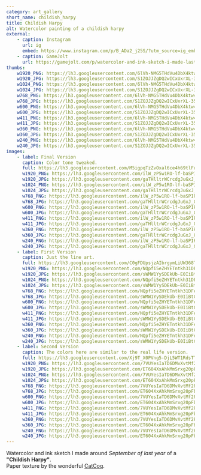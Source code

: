 ```yaml
---
category: art_gallery
short_name: childish_harpy
title: Childish Harpy
alt: Watercolor painting of a childish harpy
external:
    - caption: Instagram
      url: ig
      embed: https://www.instagram.com/p/B_ADa2_j25S/?utm_source=ig_embed&amp;utm_campaign=loading
    - caption: GameJolt
      url: https://gamejolt.com/p/watercolor-and-ink-sketch-i-made-last-year-of-a-childish-harpy-p-jucsubvq
thumbs:
    w1920_PNG: https://lh3.googleusercontent.com/6lVh-NMG5THdVu4DbX4ktw4F-9ClQptIjLpLTK-WumfOBctTypZfe5r4I_aJMzIwLjaT3VcHjQrh_zOnlU9w96zRmeoupy3NA_jAfgb9DLKutlbknQDY2H6Ak_sjRyXRM8Je5dHjyA=w355
    w1920_JPG: https://lh3.googleusercontent.com/S1ZOJJZgDQ2wICxUxrXL-35yJGe4WSBtaN3w2Lri0oJJykw9pFh_GOUxSsCQODfcdF6T8estNkXuv0bqkbm9DcSkIPqkAqfyKBhL26iWeWrYls7lbOmDFIRpeLhvlvjqLchF39iBBw=w355
    w1024_PNG: https://lh3.googleusercontent.com/6lVh-NMG5THdVu4DbX4ktw4F-9ClQptIjLpLTK-WumfOBctTypZfe5r4I_aJMzIwLjaT3VcHjQrh_zOnlU9w96zRmeoupy3NA_jAfgb9DLKutlbknQDY2H6Ak_sjRyXRM8Je5dHjyA=w284
    w1024_JPG: https://lh3.googleusercontent.com/S1ZOJJZgDQ2wICxUxrXL-35yJGe4WSBtaN3w2Lri0oJJykw9pFh_GOUxSsCQODfcdF6T8estNkXuv0bqkbm9DcSkIPqkAqfyKBhL26iWeWrYls7lbOmDFIRpeLhvlvjqLchF39iBBw=w284
    w768_PNG: https://lh3.googleusercontent.com/6lVh-NMG5THdVu4DbX4ktw4F-9ClQptIjLpLTK-WumfOBctTypZfe5r4I_aJMzIwLjaT3VcHjQrh_zOnlU9w96zRmeoupy3NA_jAfgb9DLKutlbknQDY2H6Ak_sjRyXRM8Je5dHjyA=w213
    w768_JPG: https://lh3.googleusercontent.com/S1ZOJJZgDQ2wICxUxrXL-35yJGe4WSBtaN3w2Lri0oJJykw9pFh_GOUxSsCQODfcdF6T8estNkXuv0bqkbm9DcSkIPqkAqfyKBhL26iWeWrYls7lbOmDFIRpeLhvlvjqLchF39iBBw=w213
    w600_PNG: https://lh3.googleusercontent.com/6lVh-NMG5THdVu4DbX4ktw4F-9ClQptIjLpLTK-WumfOBctTypZfe5r4I_aJMzIwLjaT3VcHjQrh_zOnlU9w96zRmeoupy3NA_jAfgb9DLKutlbknQDY2H6Ak_sjRyXRM8Je5dHjyA=w166
    w600_JPG: https://lh3.googleusercontent.com/S1ZOJJZgDQ2wICxUxrXL-35yJGe4WSBtaN3w2Lri0oJJykw9pFh_GOUxSsCQODfcdF6T8estNkXuv0bqkbm9DcSkIPqkAqfyKBhL26iWeWrYls7lbOmDFIRpeLhvlvjqLchF39iBBw=w166
    w411_PNG: https://lh3.googleusercontent.com/6lVh-NMG5THdVu4DbX4ktw4F-9ClQptIjLpLTK-WumfOBctTypZfe5r4I_aJMzIwLjaT3VcHjQrh_zOnlU9w96zRmeoupy3NA_jAfgb9DLKutlbknQDY2H6Ak_sjRyXRM8Je5dHjyA=w114
    w411_JPG: https://lh3.googleusercontent.com/S1ZOJJZgDQ2wICxUxrXL-35yJGe4WSBtaN3w2Lri0oJJykw9pFh_GOUxSsCQODfcdF6T8estNkXuv0bqkbm9DcSkIPqkAqfyKBhL26iWeWrYls7lbOmDFIRpeLhvlvjqLchF39iBBw=w114
    w360_PNG: https://lh3.googleusercontent.com/6lVh-NMG5THdVu4DbX4ktw4F-9ClQptIjLpLTK-WumfOBctTypZfe5r4I_aJMzIwLjaT3VcHjQrh_zOnlU9w96zRmeoupy3NA_jAfgb9DLKutlbknQDY2H6Ak_sjRyXRM8Je5dHjyA=w100
    w360_JPG: https://lh3.googleusercontent.com/S1ZOJJZgDQ2wICxUxrXL-35yJGe4WSBtaN3w2Lri0oJJykw9pFh_GOUxSsCQODfcdF6T8estNkXuv0bqkbm9DcSkIPqkAqfyKBhL26iWeWrYls7lbOmDFIRpeLhvlvjqLchF39iBBw=w100
    w240_PNG: https://lh3.googleusercontent.com/6lVh-NMG5THdVu4DbX4ktw4F-9ClQptIjLpLTK-WumfOBctTypZfe5r4I_aJMzIwLjaT3VcHjQrh_zOnlU9w96zRmeoupy3NA_jAfgb9DLKutlbknQDY2H6Ak_sjRyXRM8Je5dHjyA=w66
    w240_JPG: https://lh3.googleusercontent.com/S1ZOJJZgDQ2wICxUxrXL-35yJGe4WSBtaN3w2Lri0oJJykw9pFh_GOUxSsCQODfcdF6T8estNkXuv0bqkbm9DcSkIPqkAqfyKBhL26iWeWrYls7lbOmDFIRpeLhvlvjqLchF39iBBw=w66
images:
    - label: Final Version
      caption: Color tone tweaked.
      full: https://lh3.googleusercontent.com/M5igpqTzZvOxal6ce4h69tlFuSo5TW2GKm8VAkJIi41M2n8TOTBgWMBt0sM0DLbmnCL0mkMEQ41HJu7jdcDhtnuvNnqmMHzUonvLdJdp9lwVsf2gI-BNgEIzHFWJnuttjBPs9j2dsw=w1080-h1080
      w1920_PNG: https://lh3.googleusercontent.com/ilW_zP5w1RO-lf-baSPIRd38IBtE9w0g2a_R71fvI6BfhaLV0moiGgSycf10qW2a1cRTTwRQ6SDRvRUiyrROtovuhT6BIdrTKQFR6OCKn6gA0b0asbnBdwadTfYhugVciT61Yslodw=w850
      w1920_JPG: https://lh3.googleusercontent.com/gaTHlltrWCrcdgJuGxJ_0X90Mt2evXebxScvoucyYRdkWZHv0-2mdyuKN4GNG6PtmidzvMkubLnfwJ6vOC4FNY2EN_Fjt_F5GLYMbiXJM-B_QvhgJcLw4mRATkUC6iCRYdQrHHxWLw=w850
      w1024_PNG: https://lh3.googleusercontent.com/ilW_zP5w1RO-lf-baSPIRd38IBtE9w0g2a_R71fvI6BfhaLV0moiGgSycf10qW2a1cRTTwRQ6SDRvRUiyrROtovuhT6BIdrTKQFR6OCKn6gA0b0asbnBdwadTfYhugVciT61Yslodw=w711
      w1024_JPG: https://lh3.googleusercontent.com/gaTHlltrWCrcdgJuGxJ_0X90Mt2evXebxScvoucyYRdkWZHv0-2mdyuKN4GNG6PtmidzvMkubLnfwJ6vOC4FNY2EN_Fjt_F5GLYMbiXJM-B_QvhgJcLw4mRATkUC6iCRYdQrHHxWLw=w711
      w768_PNG: https://lh3.googleusercontent.com/ilW_zP5w1RO-lf-baSPIRd38IBtE9w0g2a_R71fvI6BfhaLV0moiGgSycf10qW2a1cRTTwRQ6SDRvRUiyrROtovuhT6BIdrTKQFR6OCKn6gA0b0asbnBdwadTfYhugVciT61Yslodw=w533
      w768_JPG: https://lh3.googleusercontent.com/gaTHlltrWCrcdgJuGxJ_0X90Mt2evXebxScvoucyYRdkWZHv0-2mdyuKN4GNG6PtmidzvMkubLnfwJ6vOC4FNY2EN_Fjt_F5GLYMbiXJM-B_QvhgJcLw4mRATkUC6iCRYdQrHHxWLw=w533
      w600_PNG: https://lh3.googleusercontent.com/ilW_zP5w1RO-lf-baSPIRd38IBtE9w0g2a_R71fvI6BfhaLV0moiGgSycf10qW2a1cRTTwRQ6SDRvRUiyrROtovuhT6BIdrTKQFR6OCKn6gA0b0asbnBdwadTfYhugVciT61Yslodw=w416
      w600_JPG: https://lh3.googleusercontent.com/gaTHlltrWCrcdgJuGxJ_0X90Mt2evXebxScvoucyYRdkWZHv0-2mdyuKN4GNG6PtmidzvMkubLnfwJ6vOC4FNY2EN_Fjt_F5GLYMbiXJM-B_QvhgJcLw4mRATkUC6iCRYdQrHHxWLw=w416
      w411_PNG: https://lh3.googleusercontent.com/ilW_zP5w1RO-lf-baSPIRd38IBtE9w0g2a_R71fvI6BfhaLV0moiGgSycf10qW2a1cRTTwRQ6SDRvRUiyrROtovuhT6BIdrTKQFR6OCKn6gA0b0asbnBdwadTfYhugVciT61Yslodw=w285
      w411_JPG: https://lh3.googleusercontent.com/gaTHlltrWCrcdgJuGxJ_0X90Mt2evXebxScvoucyYRdkWZHv0-2mdyuKN4GNG6PtmidzvMkubLnfwJ6vOC4FNY2EN_Fjt_F5GLYMbiXJM-B_QvhgJcLw4mRATkUC6iCRYdQrHHxWLw=w285
      w360_PNG: https://lh3.googleusercontent.com/ilW_zP5w1RO-lf-baSPIRd38IBtE9w0g2a_R71fvI6BfhaLV0moiGgSycf10qW2a1cRTTwRQ6SDRvRUiyrROtovuhT6BIdrTKQFR6OCKn6gA0b0asbnBdwadTfYhugVciT61Yslodw=w250
      w360_JPG: https://lh3.googleusercontent.com/gaTHlltrWCrcdgJuGxJ_0X90Mt2evXebxScvoucyYRdkWZHv0-2mdyuKN4GNG6PtmidzvMkubLnfwJ6vOC4FNY2EN_Fjt_F5GLYMbiXJM-B_QvhgJcLw4mRATkUC6iCRYdQrHHxWLw=w250
      w240_PNG: https://lh3.googleusercontent.com/ilW_zP5w1RO-lf-baSPIRd38IBtE9w0g2a_R71fvI6BfhaLV0moiGgSycf10qW2a1cRTTwRQ6SDRvRUiyrROtovuhT6BIdrTKQFR6OCKn6gA0b0asbnBdwadTfYhugVciT61Yslodw=w166
      w240_JPG: https://lh3.googleusercontent.com/gaTHlltrWCrcdgJuGxJ_0X90Mt2evXebxScvoucyYRdkWZHv0-2mdyuKN4GNG6PtmidzvMkubLnfwJ6vOC4FNY2EN_Fjt_F5GLYMbiXJM-B_QvhgJcLw4mRATkUC6iCRYdQrHHxWLw=w166
    - label: First Version
      caption: Just the line art.
      full: https://lh3.googleusercontent.com/C0gFDUpsjzAIbrgymLiUW368T46iriYKdfDBBD5chYbpOA8QEi3kLlrSX4i5KV1WexkMubYr2G3ZVadkUazgCoC4QXQTUfyL3K-gqWVAAH6TLE7VlgbXywMECdZN6YIKo0JUuTqK3w=w1080-h1080
      w1920_PNG: https://lh3.googleusercontent.com/NQpfi5eZHYETntkh31DFe1vRnFbHWZvdqq2uQk4KtEjjr86vnv4nOLwJDa-FMn6dNtuVMuX7RoMIid8eZ64Y-sUJHrFieVoeulPSPfXEoUX0OZqd-zQzV29FXstRjPFKtFTzGOTiSw=w850
      w1920_JPG: https://lh3.googleusercontent.com/sWMW1YySDEkUb-E0IiBtCw4CaS8DTN7R_5ubKCkNwC_FmuxVzZH-s__3esomVHRp_SRQ9Pu5Q6ZzvRH4Iwc7rhNbSujgaEfZGgjiqDkdL6UrfE6dgGNuY_kuUVjk9dCQp-s8PcpMYA=w850
      w1024_PNG: https://lh3.googleusercontent.com/NQpfi5eZHYETntkh31DFe1vRnFbHWZvdqq2uQk4KtEjjr86vnv4nOLwJDa-FMn6dNtuVMuX7RoMIid8eZ64Y-sUJHrFieVoeulPSPfXEoUX0OZqd-zQzV29FXstRjPFKtFTzGOTiSw=w711
      w1024_JPG: https://lh3.googleusercontent.com/sWMW1YySDEkUb-E0IiBtCw4CaS8DTN7R_5ubKCkNwC_FmuxVzZH-s__3esomVHRp_SRQ9Pu5Q6ZzvRH4Iwc7rhNbSujgaEfZGgjiqDkdL6UrfE6dgGNuY_kuUVjk9dCQp-s8PcpMYA=w711
      w768_PNG: https://lh3.googleusercontent.com/NQpfi5eZHYETntkh31DFe1vRnFbHWZvdqq2uQk4KtEjjr86vnv4nOLwJDa-FMn6dNtuVMuX7RoMIid8eZ64Y-sUJHrFieVoeulPSPfXEoUX0OZqd-zQzV29FXstRjPFKtFTzGOTiSw=w533
      w768_JPG: https://lh3.googleusercontent.com/sWMW1YySDEkUb-E0IiBtCw4CaS8DTN7R_5ubKCkNwC_FmuxVzZH-s__3esomVHRp_SRQ9Pu5Q6ZzvRH4Iwc7rhNbSujgaEfZGgjiqDkdL6UrfE6dgGNuY_kuUVjk9dCQp-s8PcpMYA=w533
      w600_PNG: https://lh3.googleusercontent.com/NQpfi5eZHYETntkh31DFe1vRnFbHWZvdqq2uQk4KtEjjr86vnv4nOLwJDa-FMn6dNtuVMuX7RoMIid8eZ64Y-sUJHrFieVoeulPSPfXEoUX0OZqd-zQzV29FXstRjPFKtFTzGOTiSw=w416
      w600_JPG: https://lh3.googleusercontent.com/sWMW1YySDEkUb-E0IiBtCw4CaS8DTN7R_5ubKCkNwC_FmuxVzZH-s__3esomVHRp_SRQ9Pu5Q6ZzvRH4Iwc7rhNbSujgaEfZGgjiqDkdL6UrfE6dgGNuY_kuUVjk9dCQp-s8PcpMYA=w416
      w411_PNG: https://lh3.googleusercontent.com/NQpfi5eZHYETntkh31DFe1vRnFbHWZvdqq2uQk4KtEjjr86vnv4nOLwJDa-FMn6dNtuVMuX7RoMIid8eZ64Y-sUJHrFieVoeulPSPfXEoUX0OZqd-zQzV29FXstRjPFKtFTzGOTiSw=w285
      w411_JPG: https://lh3.googleusercontent.com/sWMW1YySDEkUb-E0IiBtCw4CaS8DTN7R_5ubKCkNwC_FmuxVzZH-s__3esomVHRp_SRQ9Pu5Q6ZzvRH4Iwc7rhNbSujgaEfZGgjiqDkdL6UrfE6dgGNuY_kuUVjk9dCQp-s8PcpMYA=w285
      w360_PNG: https://lh3.googleusercontent.com/NQpfi5eZHYETntkh31DFe1vRnFbHWZvdqq2uQk4KtEjjr86vnv4nOLwJDa-FMn6dNtuVMuX7RoMIid8eZ64Y-sUJHrFieVoeulPSPfXEoUX0OZqd-zQzV29FXstRjPFKtFTzGOTiSw=w250
      w360_JPG: https://lh3.googleusercontent.com/sWMW1YySDEkUb-E0IiBtCw4CaS8DTN7R_5ubKCkNwC_FmuxVzZH-s__3esomVHRp_SRQ9Pu5Q6ZzvRH4Iwc7rhNbSujgaEfZGgjiqDkdL6UrfE6dgGNuY_kuUVjk9dCQp-s8PcpMYA=w250
      w240_PNG: https://lh3.googleusercontent.com/NQpfi5eZHYETntkh31DFe1vRnFbHWZvdqq2uQk4KtEjjr86vnv4nOLwJDa-FMn6dNtuVMuX7RoMIid8eZ64Y-sUJHrFieVoeulPSPfXEoUX0OZqd-zQzV29FXstRjPFKtFTzGOTiSw=w166
      w240_JPG: https://lh3.googleusercontent.com/sWMW1YySDEkUb-E0IiBtCw4CaS8DTN7R_5ubKCkNwC_FmuxVzZH-s__3esomVHRp_SRQ9Pu5Q6ZzvRH4Iwc7rhNbSujgaEfZGgjiqDkdL6UrfE6dgGNuY_kuUVjk9dCQp-s8PcpMYA=w166
    - label: Second Version
      caption: The colors here are similar to the real life version.
      full: https://lh3.googleusercontent.com/Xj9T_X0PVng5-DjL5WT1RdsTTN3SBCXpGdzijDmwR9JW7l1m_x_XjDq8Gb5eYPHrboepQK1Og2ZNoyChZY94uaG0MYAuDohJYcNqlwdsdJu64ppSiIeghbJL4dKjSpYZHvMItEm-rQ=w1080-h1080
      w1920_PNG: https://lh3.googleusercontent.com/7VUYesIaTD6DMvXvtMf2P10dnXzfAbcyWtb4HDLpIQFjtzm1mDNpp2ejeiuFiDcuzApeQEyTqH1V-bv6lydVQBOoYJq95s5pygrGu1xfJtGK8Ewe8GGPBkQ5h2XZeHEZhvxsUnhcLw=w850
      w1920_JPG: https://lh3.googleusercontent.com/ET604XxAhkMmSrxg20pFbnfZSXiTHJ9z9v8FFZlRFPECVZrLejIiNWZ5bZG33WRlw-VNfr4_Rza-coTciAnLsiVQjpbx7HZpSXbvCKamu375ltEG-g68hOgF01hJkL24pxiMWM_PhQ=w850
      w1024_PNG: https://lh3.googleusercontent.com/7VUYesIaTD6DMvXvtMf2P10dnXzfAbcyWtb4HDLpIQFjtzm1mDNpp2ejeiuFiDcuzApeQEyTqH1V-bv6lydVQBOoYJq95s5pygrGu1xfJtGK8Ewe8GGPBkQ5h2XZeHEZhvxsUnhcLw=w711
      w1024_JPG: https://lh3.googleusercontent.com/ET604XxAhkMmSrxg20pFbnfZSXiTHJ9z9v8FFZlRFPECVZrLejIiNWZ5bZG33WRlw-VNfr4_Rza-coTciAnLsiVQjpbx7HZpSXbvCKamu375ltEG-g68hOgF01hJkL24pxiMWM_PhQ=w711
      w768_PNG: https://lh3.googleusercontent.com/7VUYesIaTD6DMvXvtMf2P10dnXzfAbcyWtb4HDLpIQFjtzm1mDNpp2ejeiuFiDcuzApeQEyTqH1V-bv6lydVQBOoYJq95s5pygrGu1xfJtGK8Ewe8GGPBkQ5h2XZeHEZhvxsUnhcLw=w533
      w768_JPG: https://lh3.googleusercontent.com/ET604XxAhkMmSrxg20pFbnfZSXiTHJ9z9v8FFZlRFPECVZrLejIiNWZ5bZG33WRlw-VNfr4_Rza-coTciAnLsiVQjpbx7HZpSXbvCKamu375ltEG-g68hOgF01hJkL24pxiMWM_PhQ=w533
      w600_PNG: https://lh3.googleusercontent.com/7VUYesIaTD6DMvXvtMf2P10dnXzfAbcyWtb4HDLpIQFjtzm1mDNpp2ejeiuFiDcuzApeQEyTqH1V-bv6lydVQBOoYJq95s5pygrGu1xfJtGK8Ewe8GGPBkQ5h2XZeHEZhvxsUnhcLw=w416
      w600_JPG: https://lh3.googleusercontent.com/ET604XxAhkMmSrxg20pFbnfZSXiTHJ9z9v8FFZlRFPECVZrLejIiNWZ5bZG33WRlw-VNfr4_Rza-coTciAnLsiVQjpbx7HZpSXbvCKamu375ltEG-g68hOgF01hJkL24pxiMWM_PhQ=w416
      w411_PNG: https://lh3.googleusercontent.com/7VUYesIaTD6DMvXvtMf2P10dnXzfAbcyWtb4HDLpIQFjtzm1mDNpp2ejeiuFiDcuzApeQEyTqH1V-bv6lydVQBOoYJq95s5pygrGu1xfJtGK8Ewe8GGPBkQ5h2XZeHEZhvxsUnhcLw=w285
      w411_JPG: https://lh3.googleusercontent.com/ET604XxAhkMmSrxg20pFbnfZSXiTHJ9z9v8FFZlRFPECVZrLejIiNWZ5bZG33WRlw-VNfr4_Rza-coTciAnLsiVQjpbx7HZpSXbvCKamu375ltEG-g68hOgF01hJkL24pxiMWM_PhQ=w285
      w360_PNG: https://lh3.googleusercontent.com/7VUYesIaTD6DMvXvtMf2P10dnXzfAbcyWtb4HDLpIQFjtzm1mDNpp2ejeiuFiDcuzApeQEyTqH1V-bv6lydVQBOoYJq95s5pygrGu1xfJtGK8Ewe8GGPBkQ5h2XZeHEZhvxsUnhcLw=w250
      w360_JPG: https://lh3.googleusercontent.com/ET604XxAhkMmSrxg20pFbnfZSXiTHJ9z9v8FFZlRFPECVZrLejIiNWZ5bZG33WRlw-VNfr4_Rza-coTciAnLsiVQjpbx7HZpSXbvCKamu375ltEG-g68hOgF01hJkL24pxiMWM_PhQ=w250
      w240_PNG: https://lh3.googleusercontent.com/7VUYesIaTD6DMvXvtMf2P10dnXzfAbcyWtb4HDLpIQFjtzm1mDNpp2ejeiuFiDcuzApeQEyTqH1V-bv6lydVQBOoYJq95s5pygrGu1xfJtGK8Ewe8GGPBkQ5h2XZeHEZhvxsUnhcLw=w166
      w240_JPG: https://lh3.googleusercontent.com/ET604XxAhkMmSrxg20pFbnfZSXiTHJ9z9v8FFZlRFPECVZrLejIiNWZ5bZG33WRlw-VNfr4_Rza-coTciAnLsiVQjpbx7HZpSXbvCKamu375ltEG-g68hOgF01hJkL24pxiMWM_PhQ=w166
---
```


Watercolor and ink sketch I made around *September of last year* of a **"Childish Harpy"**.  
Paper texture by the wonderful [CatCoq](https://www.instagram.com/catcoq/).
